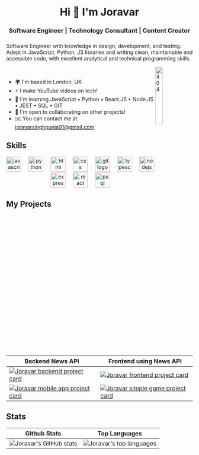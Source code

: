 <h1 align="center">Hi 👋 I'm Joravar</h1>

<h3 align="center">Software Engineer | Technology Consultant | Content Creator </h3>

<h3></h3>

<div align="left">
  <p>Software Engineer with knowledge in design, development, and testing. Adept in JavaScript, Python, JS libraries and writing clean, maintainable and accessible code, with excellent analytical and technical programming skills.</p>
</div>


<div>
  <img align="right" src="https://media.giphy.com/media/GzRz3AoOrUfQtQ1Qb1/giphy.gif" alt="404" width="20%" /><br>
  
  <ul>
    <li>🌍 I'm based in London, UK</li>
    <li>⚡ I make YouTube videos on tech!</li>
    <li>🧠 I'm learning JavaScript • Python • React.JS • Node.JS • JEST • SQL • GIT</li>
    <li>🤝 I'm open to collaborating on other projects!</li>
    <li>✉️ You can contact me at <a href="mailto:joravarsinghpunia91@gmail.com">joravarsinghpunia91@gmail.com</a></li>

  </ul>
</div>


<h2><b>Skills</b></h2>

<div align="center">
  <img src="https://skillicons.dev/icons?i=js" height="40" alt="javascript logo"  />
  <img width="12" />
  <img src="https://skillicons.dev/icons?i=py" height="40" alt="python logo"  />
  <img width="12" />
  <img src="https://skillicons.dev/icons?i=html" height="40" alt="html logo"  />
  <img width="12" />
  <img src="https://skillicons.dev/icons?i=css" height="40" alt="css logo"  />
  <img width="12" />
  <img src="https://skillicons.dev/icons?i=git" height="40" alt="git logo"  />
  <img width="12" />
  <img src="https://skillicons.dev/icons?i=ts" height="40" alt="typescript logo"  />
  <img width="12" />
  <img src="https://skillicons.dev/icons?i=nodejs" height="40" alt="nodejs logo"  />
  <img width="12" />
  <img src="https://skillicons.dev/icons?i=express" height="40" alt="express logo"  />
  <img width="12" />
  <img src="https://skillicons.dev/icons?i=react" height="40" alt="react logo"  />
  <img width="12" />
  <img src="https://skillicons.dev/icons?i=postgres" height="40" alt="psql logo"  />
  <img width="12" />
</div>

<h2><b>My Projects</b></h2>

<div align="center">

| Backend News API  | Frontend using News API |
| --- | --- |
| [![Joravar backend project card](https://github-readme-stats.vercel.app/api/pin/?username=joravarsinghpunia&repo=BACKEND-NEWS-API)](https://github.com/JoravarSinghPunia/BACKEND-NEWS-API) | [![Joravar frontend project card](https://github-readme-stats.vercel.app/api/pin/?username=joravarsinghpunia&repo=FRONTEND-NEWS-API)](https://github.com/JoravarSinghPunia/FRONTEND-NEWS-API) | 
[![Joravar mobile app project card](https://github-readme-stats.vercel.app/api/pin/?username=joravarsinghpunia&repo=CultureConnect-Application)](https://github.com/JoravarSinghPunia/CultureConnect-Application) | [![Joravar simple game project card](https://github-readme-stats.vercel.app/api/pin/?username=joravarsinghpunia&repo=FE-CARD-GAME)](https://github.com/JoravarSinghPunia/FE-CARD-GAME) 

</div>

<h2><b>Stats</b></h2>

<div align="center">

| Github Stats | Top Languages |
| --- | --- |
| ![Joravar's GitHub stats](https://github-readme-stats.vercel.app/api?username=joravarsinghpunia&show_icons=true&hide=stars,issues,contribs) | ![Joravar's top languages](https://github-readme-stats.vercel.app/api/top-langs/?username=joravarsinghpunia&layout=donut&show_icons=true) |

</div>


